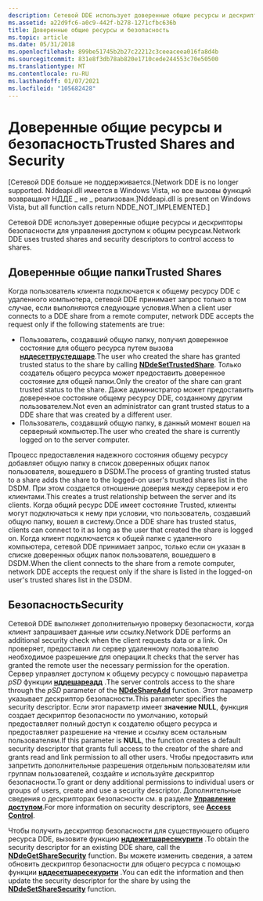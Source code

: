 ```yaml
---
description: Сетевой DDE использует доверенные общие ресурсы и дескрипторы безопасности для управления доступом к общим ресурсам.
ms.assetid: a22d9fc6-a0c9-442f-b278-1271cfbc636b
title: Доверенные общие ресурсы и безопасность
ms.topic: article
ms.date: 05/31/2018
ms.openlocfilehash: 899be51745b2b27c22212c3ceeaceea016fa8d4b
ms.sourcegitcommit: 831e8f3db78ab820e1710cede244553c70e50500
ms.translationtype: MT
ms.contentlocale: ru-RU
ms.lasthandoff: 01/07/2021
ms.locfileid: "105682428"
---
```

# <a name="trusted-shares-and-security"></a><span data-ttu-id="57d97-103">Доверенные общие ресурсы и безопасность</span><span class="sxs-lookup"><span data-stu-id="57d97-103">Trusted Shares and Security</span></span>

<span data-ttu-id="57d97-104">\[Сетевой DDE больше не поддерживается.</span><span class="sxs-lookup"><span data-stu-id="57d97-104">\[Network DDE is no longer supported.</span></span> <span data-ttu-id="57d97-105">Nddeapi.dll имеется в Windows Vista, но все вызовы функций возвращают НДДЕ \_ не \_ реализован.\]</span><span class="sxs-lookup"><span data-stu-id="57d97-105">Nddeapi.dll is present on Windows Vista, but all function calls return NDDE\_NOT\_IMPLEMENTED.\]</span></span>

<span data-ttu-id="57d97-106">Сетевой DDE использует доверенные общие ресурсы и дескрипторы безопасности для управления доступом к общим ресурсам.</span><span class="sxs-lookup"><span data-stu-id="57d97-106">Network DDE uses trusted shares and security descriptors to control access to shares.</span></span>

## <a name="trusted-shares"></a><span data-ttu-id="57d97-107">Доверенные общие папки</span><span class="sxs-lookup"><span data-stu-id="57d97-107">Trusted Shares</span></span>

<span data-ttu-id="57d97-108">Когда пользователь клиента подключается к общему ресурсу DDE с удаленного компьютера, сетевой DDE принимает запрос только в том случае, если выполняются следующие условия.</span><span class="sxs-lookup"><span data-stu-id="57d97-108">When a client user connects to a DDE share from a remote computer, network DDE accepts the request only if the following statements are true:</span></span>

-   <span data-ttu-id="57d97-109">Пользователь, создавший общую папку, получил доверенное состояние для общего ресурса путем вызова [**нддесеттрустедшаре**](nddesettrustedshare.md).</span><span class="sxs-lookup"><span data-stu-id="57d97-109">The user who created the share has granted trusted status to the share by calling [**NDdeSetTrustedShare**](nddesettrustedshare.md).</span></span> <span data-ttu-id="57d97-110">Только создатель общего ресурса может предоставить доверенное состояние для общей папки.</span><span class="sxs-lookup"><span data-stu-id="57d97-110">Only the creator of the share can grant trusted status to the share.</span></span> <span data-ttu-id="57d97-111">Даже администратор может предоставить доверенное состояние общему ресурсу DDE, созданному другим пользователем.</span><span class="sxs-lookup"><span data-stu-id="57d97-111">Not even an administrator can grant trusted status to a DDE share that was created by a different user.</span></span>
-   <span data-ttu-id="57d97-112">Пользователь, создавший общую папку, в данный момент вошел на серверный компьютер.</span><span class="sxs-lookup"><span data-stu-id="57d97-112">The user who created the share is currently logged on to the server computer.</span></span>

<span data-ttu-id="57d97-113">Процесс предоставления надежного состояния общему ресурсу добавляет общую папку в список доверенных общих папок пользователя, вошедшего в DSDM.</span><span class="sxs-lookup"><span data-stu-id="57d97-113">The process of granting trusted status to a share adds the share to the logged-on user's trusted shares list in the DSDM.</span></span> <span data-ttu-id="57d97-114">При этом создается отношение доверия между сервером и его клиентами.</span><span class="sxs-lookup"><span data-stu-id="57d97-114">This creates a trust relationship between the server and its clients.</span></span> <span data-ttu-id="57d97-115">Когда общий ресурс DDE имеет состояние Trusted, клиенты могут подключаться к нему при условии, что пользователь, создавший общую папку, вошел в систему.</span><span class="sxs-lookup"><span data-stu-id="57d97-115">Once a DDE share has trusted status, clients can connect to it as long as the user that created the share is logged on.</span></span> <span data-ttu-id="57d97-116">Когда клиент подключается к общей папке с удаленного компьютера, сетевой DDE принимает запрос, только если он указан в списке доверенных общих папок пользователя, вошедшего в DSDM.</span><span class="sxs-lookup"><span data-stu-id="57d97-116">When the client connects to the share from a remote computer, network DDE accepts the request only if the share is listed in the logged-on user's trusted shares list in the DSDM.</span></span>

## <a name="security"></a><span data-ttu-id="57d97-117">Безопасность</span><span class="sxs-lookup"><span data-stu-id="57d97-117">Security</span></span>

<span data-ttu-id="57d97-118">Сетевой DDE выполняет дополнительную проверку безопасности, когда клиент запрашивает данные или ссылку.</span><span class="sxs-lookup"><span data-stu-id="57d97-118">Network DDE performs an additional security check when the client requests data or a link.</span></span> <span data-ttu-id="57d97-119">Он проверяет, предоставил ли сервер удаленному пользователю необходимое разрешение для операции.</span><span class="sxs-lookup"><span data-stu-id="57d97-119">It checks that the server has granted the remote user the necessary permission for the operation.</span></span> <span data-ttu-id="57d97-120">Сервер управляет доступом к общему ресурсу с помощью параметра *pSD* функции [**нддешареадд**](nddeshareadd.md) .</span><span class="sxs-lookup"><span data-stu-id="57d97-120">The server controls access to the share through the *pSD* parameter of the [**NDdeShareAdd**](nddeshareadd.md) function.</span></span> <span data-ttu-id="57d97-121">Этот параметр указывает дескриптор безопасности.</span><span class="sxs-lookup"><span data-stu-id="57d97-121">This parameter specifies the security descriptor.</span></span> <span data-ttu-id="57d97-122">Если этот параметр имеет **значение NULL**, функция создает дескриптор безопасности по умолчанию, который предоставляет полный доступ к создателю общего ресурса и предоставляет разрешение на чтение и ссылку всем остальным пользователям.</span><span class="sxs-lookup"><span data-stu-id="57d97-122">If this parameter is **NULL**, the function creates a default security descriptor that grants full access to the creator of the share and grants read and link permission to all other users.</span></span> <span data-ttu-id="57d97-123">Чтобы предоставить или запретить дополнительные разрешения отдельным пользователям или группам пользователей, создайте и используйте дескриптор безопасности.</span><span class="sxs-lookup"><span data-stu-id="57d97-123">To grant or deny additional permissions to individual users or groups of users, create and use a security descriptor.</span></span> <span data-ttu-id="57d97-124">Дополнительные сведения о дескрипторах безопасности см. в разделе [**Управление доступом**](/windows/desktop/SecAuthZ/access-control).</span><span class="sxs-lookup"><span data-stu-id="57d97-124">For more information on security descriptors, see [**Access Control**](/windows/desktop/SecAuthZ/access-control).</span></span>

<span data-ttu-id="57d97-125">Чтобы получить дескриптор безопасности для существующего общего ресурса DDE, вызовите функцию [**нддежетшаресекурити**](nddegetsharesecurity.md) .</span><span class="sxs-lookup"><span data-stu-id="57d97-125">To obtain the security descriptor for an existing DDE share, call the [**NDdeGetShareSecurity**](nddegetsharesecurity.md) function.</span></span> <span data-ttu-id="57d97-126">Вы можете изменить сведения, а затем обновить дескриптор безопасности для общего ресурса с помощью функции [**нддесетшаресекурити**](nddesetsharesecurity.md) .</span><span class="sxs-lookup"><span data-stu-id="57d97-126">You can edit the information and then update the security descriptor for the share by using the [**NDdeSetShareSecurity**](nddesetsharesecurity.md) function.</span></span>

 

 
